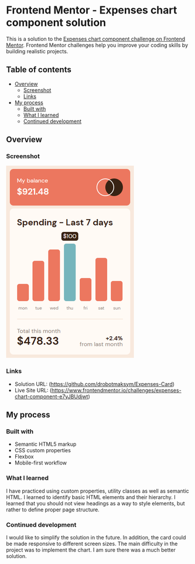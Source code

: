 # Frontend Mentor - Expenses chart component solution

This is a solution to the [Expenses chart component challenge on Frontend Mentor](https://www.frontendmentor.io/challenges/expenses-chart-component-e7yJBUdjwt). Frontend Mentor challenges help you improve your coding skills by building realistic projects. 

## Table of contents

- [Overview](#overview)
  - [Screenshot](#screenshot)
  - [Links](#links)
- [My process](#my-process)
  - [Built with](#built-with)
  - [What I learned](#what-i-learned)
  - [Continued development](#continued-development)

## Overview

### Screenshot

![](./screenshot.png)

### Links

- Solution URL: (https://github.com/drobotmaksym/Expenses-Card)
- Live Site URL: (https://www.frontendmentor.io/challenges/expenses-chart-component-e7yJBUdjwt)

## My process

### Built with

- Semantic HTML5 markup
- CSS custom properties
- Flexbox
- Mobile-first workflow

### What I learned

I have practiced using custom properties, utility classes as well as semantic HTML.
I learned to identify basic HTML elements and their hierarchy.
I learned that you should not view headings as a way to style elements, but rather to define proper page structure.

### Continued development

I would like to simplify the solution in the future. In addition, the card could be made responsive to different screen sizes. The main difficulty in the project was to implement the chart.
I am sure there was a much better solution.
